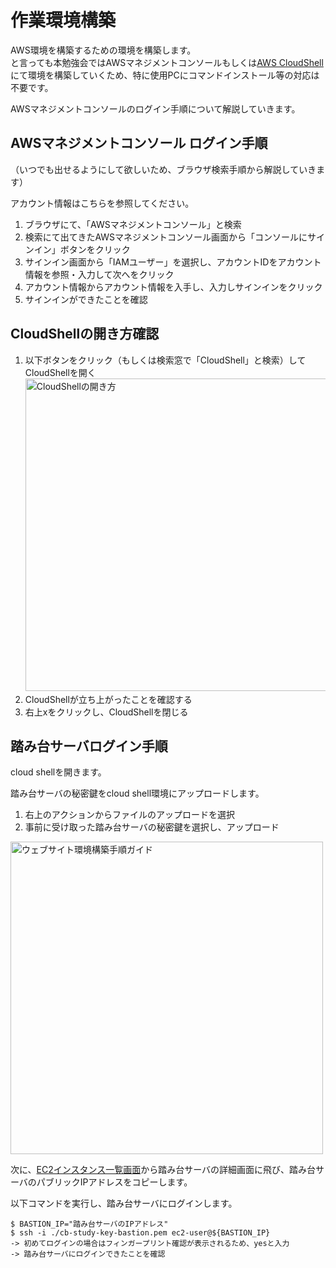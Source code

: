 # 作業環境構築

AWS環境を構築するための環境を構築します。<br>
と言っても本勉強会ではAWSマネジメントコンソールもしくは[AWS CloudShell](https://docs.aws.amazon.com/ja_jp/cloudshell/latest/userguide/welcome.html)にて環境を構築していくため、特に使用PCにコマンドインストール等の対応は不要です。

AWSマネジメントコンソールのログイン手順について解説していきます。

## AWSマネジメントコンソール ログイン手順
（いつでも出せるようにして欲しいため、ブラウザ検索手順から解説していきます）

アカウント情報はこちらを参照してください。

[//]: # (TODO: アカウント情報のリンクを記載)

1. ブラウザにて、「AWSマネジメントコンソール」と検索
2. 検索にて出てきたAWSマネジメントコンソール画面から「コンソールにサインイン」ボタンをクリック
3. サインイン画面から「IAMユーザー」を選択し、アカウントIDをアカウント情報を参照・入力して次へをクリック
4. アカウント情報からアカウント情報を入手し、入力しサインインをクリック
5. サインインができたことを確認

## CloudShellの開き方確認

1. 以下ボタンをクリック（もしくは検索窓で「CloudShell」と検索）してCloudShellを開く
   <img width=500 src="./picture/cloudshell_open.png" alt="CloudShellの開き方">
2. CloudShellが立ち上がったことを確認する
3. 右上xをクリックし、CloudShellを閉じる

## 踏み台サーバログイン手順
cloud shellを開きます。

踏み台サーバの秘密鍵をcloud shell環境にアップロードします。
1. 右上のアクションからファイルのアップロードを選択
1. 事前に受け取った踏み台サーバの秘密鍵を選択し、アップロード

<img src="./picture/cloudshell_upload.png" width="500" alt="ウェブサイト環境構築手順ガイド">

次に、[EC2インスタンス一覧画面](https://ap-northeast-1.console.aws.amazon.com/ec2/home?region=ap-northeast-1#Instances:v=3;$case=tags:true%5C,client:false;$regex=tags:false%5C,client:false)から踏み台サーバの詳細画面に飛び、踏み台サーバのパブリックIPアドレスをコピーします。

以下コマンドを実行し、踏み台サーバにログインします。
```
$ BASTION_IP="踏み台サーバのIPアドレス"
$ ssh -i ./cb-study-key-bastion.pem ec2-user@${BASTION_IP}
-> 初めてログインの場合はフィンガープリント確認が表示されるため、yesと入力
-> 踏み台サーバにログインできたことを確認
```
